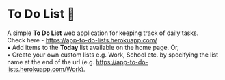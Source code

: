 # To Do List 📝
A simple <strong>To Do List</strong> web application for keeping track of daily tasks.<br>
Check here - https://app-to-do-lists.herokuapp.com/<br>
• Add items to the <strong>Today</strong> list available on the home page. Or,<br>
• Create your own custom lists e.g. Work, School etc. by specifying the list name at the end of the url (e.g. https://app-to-do-lists.herokuapp.com/Work).